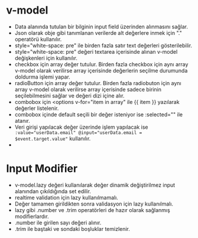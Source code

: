 # **v-model**
- Data alanında tutulan bir bilginin input field üzerinden alınmasını sağlar.
- Json olarak obje gibi tanımlanan verilerde alt değerlere inmek için "." operatörü kullanılır.
- style="white-space: pre" ile birden fazla satır text değerleri gösterilebilir.
- style="white-space: pre" değeri textarea içerisinde alınan v-model değişkenleri için kullanılır.
- checkbox için array değer tutulur. Birden fazla checkbox için aynı array v-model olarak verilirse array içerisinde değerlerin seçilme durumunda doldurma işlemi yapar.
- radioButton için array değer tutulur. Birden fazla radiobuton için aynı array v-model olarak verilirse array içerisinde sadece birinin seçilebilmesini sağlar ve değeri dizi içine alır.
- combobox için <options v-for="item in array" ile {{ item }} yazılarak değerler listelenir.
- combobox içinde default seçili bir değer isteniyor ise :selected="" ile atanır.
- Veri girişi yapılacak değer üzerinde işlem yapılacak ise `
                                :value="userData.email"
                                @input="userData.email = $event.target.value"` kullanılır.
- 


# **Input Modifier**
- v-model.lazy değeri kullanılarak değer dinamik değiştirilmez input alanından çıkıldığında set edilir.
- realtime validation için lazy kullanılmamalı.
- Değer tamamen girildikten sonra validasyon için lazy kullanılmalı.
- lazy gibi .number ve .trim operatörleri de hazır olarak sağlanmış modifierlardır.
- .number ile girilen sayı değeri alınır.
- .trim ile baştaki ve sondaki boşluklar temizlenir.

